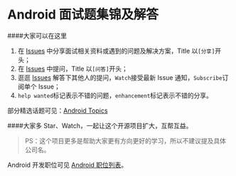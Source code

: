# Android 面试题集锦及解答

####大家可以在这里  
1. 在 [Issues](https://github.com/android-cn/interview-questions/issues) 中分享面试相关资料或遇到的问题及解决方案，Title 以`[分享]`开头；  
2. 在 [Issues](https://github.com/android-cn/interview-questions/issues) 中提问，Title 以`[问答]`开头；  
3. 逛逛 [Issues](https://github.com/android-cn/interview-questions/issues) 解答下其他人的提问，`Watch`接受最新 Issue 通知，`Subscribe`订阅单个 Issue；  
4. `help wanted`标记表示不错的问题，`enhancement`标记表示不错的分享。  

部分精选话题可见：[Android Topics](https://github.com/android-cn/topics)  

####大家多 Star、Watch，一起让这个开源项目扩大，互帮互益。  

> PS：这个项目更多是帮助大家更有方向更好的学习，所以不建议提及具体公司名。  

Android 开发职位可见 [Android 职位列表](http://www.codekk.com/jobs)。  
